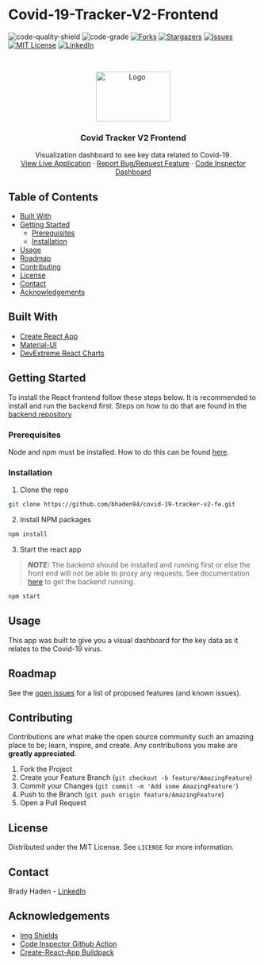 # Covid-19-Tracker-V2-Frontend

<!-- PROJECT SHIELDS -->
<!--
*** I'm using markdown "reference style" links for readability.
*** Reference links are enclosed in brackets [ ] instead of parentheses ( ).
*** See the bottom of this document for the declaration of the reference variables
*** for contributors-url, forks-url, etc. This is an optional, concise syntax you may use.
*** https://www.markdownguide.org/basic-syntax/#reference-style-links
-->
<!-- [![Contributors][contributors-shield]][contributors-url] -->
![code-quality-shield]
![code-grade]
[![Forks][forks-shield]][forks-url]
[![Stargazers][stars-shield]][stars-url]
[![Issues][issues-shield]][issues-url]
[![MIT License][license-shield]][license-url]
[![LinkedIn][linkedin-shield]][linkedin-url]



<!-- PROJECT LOGO -->
<br />
<p align="center">
  <a href="https://covid-19-tracker-v2-fe.vercel.app/">
    <img src="https://images.newscientist.com/wp-content/uploads/2020/02/11165812/c0481846-wuhan_novel_coronavirus_illustration-spl.jpg" alt="Logo" width="150" height="100">
  </a>

  <h3 align="center">Covid Tracker V2 Frontend</h3>

  <p align="center">
    Visualization dashboard to see key data related to Covid-19.
    <br />
    <a href="https://covid-19-tracker-v2-fe.vercel.app/">View Live Application</a>
    ·
    <a href="https://github.com/bhaden94/covid-19-tracker-v2-fe/issues">Report Bug/Request Feature</a>
    ·
    <a href="https://frontend.code-inspector.com/public/project/16565/covid-19-tracker-v2-fe/dashboard">Code Inspector Dashboard</a>
  </p>
</p>



<!-- TABLE OF CONTENTS -->
## Table of Contents

* [Built With](#built-with)
* [Getting Started](#getting-started)
  * [Prerequisites](#prerequisites)
  * [Installation](#installation)
* [Usage](#usage)
* [Roadmap](#roadmap)
* [Contributing](#contributing)
* [License](#license)
* [Contact](#contact)
* [Acknowledgements](#acknowledgements)



<!-- ABOUT THE PROJECT -->
## Built With
* [Create React App](https://create-react-app.dev/)
* [Material-UI](https://material-ui.com/)
* [DevExtreme React Charts](https://js.devexpress.com/)



<!-- GETTING STARTED -->
## Getting Started

To install the React frontend follow these steps below. It is recommended to install and run the backend first. Steps on how to do that are found in the [backend repository](https://github.com/bhaden94/Covid19-tracker-V2-API)

### Prerequisites

Node and npm must be installed. How to do this can be found [here](https://docs.npmjs.com/downloading-and-installing-node-js-and-npm).

### Installation

1. Clone the repo
```sh
git clone https://github.com/bhaden94/covid-19-tracker-v2-fe.git
```
2. Install NPM packages
```sh
npm install
```
3. Start the react app
> **_NOTE:_**  The backend should be installed and running first or else the front end will not be able to proxy any requests. See documentation [here](https://github.com/bhaden94/Covid19-tracker-V2-API) to get the backend running.
```sh
npm start
```


<!-- USAGE EXAMPLES -->
## Usage

This app was built to give you a visual dashboard for the key data as it relates to the Covid-19 virus.


<!-- ROADMAP -->
## Roadmap

See the [open issues](https://github.com/bhaden94/covid-19-tracker-v2-fe/issues) for a list of proposed features (and known issues).


<!-- CONTRIBUTING -->
## Contributing

Contributions are what make the open source community such an amazing place to be; learn, inspire, and create. Any contributions you make are **greatly appreciated**.

1. Fork the Project
2. Create your Feature Branch (`git checkout -b feature/AmazingFeature`)
3. Commit your Changes (`git commit -m 'Add some AmazingFeature'`)
4. Push to the Branch (`git push origin feature/AmazingFeature`)
5. Open a Pull Request



<!-- LICENSE -->
## License

Distributed under the MIT License. See `LICENSE` for more information.



<!-- CONTACT -->
## Contact

Brady Haden - [LinkedIn](https://www.linkedin.com/in/brady-s-haden/)




<!-- ACKNOWLEDGEMENTS -->
## Acknowledgements
* [Img Shields](https://shields.io)
* [Code Inspector Github Action](https://github.com/marketplace/actions/code-inspector-github-action)
* [Create-React-App Buildpack](https://github.com/mars/create-react-app-buildpack)





<!-- MARKDOWN LINKS & IMAGES -->
<!-- https://www.markdownguide.org/basic-syntax/#reference-style-links -->
<!-- [contributors-shield]: https://img.shields.io/github/contributors/othneildrew/Best-README-Template.svg?style=flat-square
[contributors-url]: https://github.com/othneildrew/Best-README-Template/graphs/contributors -->
[forks-shield]: https://img.shields.io/github/forks/bhaden94/covid-19-tracker-v2-fe.svg
[forks-url]: https://github.com/bhaden94/covid-19-tracker-v2-fe/network/members

[stars-shield]: https://img.shields.io/github/stars/bhaden94/covid-19-tracker-v2-fe.svg
[stars-url]: https://github.com/bhaden94/covid-19-tracker-v2-fe/stargazers

[issues-shield]: https://img.shields.io/github/issues/bhaden94/covid-19-tracker-v2-fe.svg
[issues-url]: https://github.com/bhaden94/covid-19-tracker-v2-fe/issues

[license-shield]: https://img.shields.io/github/license/bhaden94/covid-19-tracker-v2-fe.svg
[license-url]: https://github.com/bhaden94/covid-19-tracker-v2-fe/blob/master/LICENSE.txt

[linkedin-shield]: https://img.shields.io/badge/-LinkedIn-black.svg?logo=linkedin&colorB=555
[linkedin-url]: https://www.linkedin.com/in/brady-s-haden/
[product-screenshot]: images/screenshot.png

[code-quality-shield]: https://api.codiga.io/project/16565/score/svg
[code-grade]: https://api.codiga.io/project/16565/status/svg
